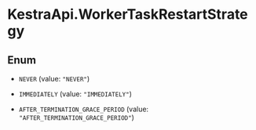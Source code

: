 # KestraApi.WorkerTaskRestartStrategy

## Enum


* `NEVER` (value: `"NEVER"`)

* `IMMEDIATELY` (value: `"IMMEDIATELY"`)

* `AFTER_TERMINATION_GRACE_PERIOD` (value: `"AFTER_TERMINATION_GRACE_PERIOD"`)


